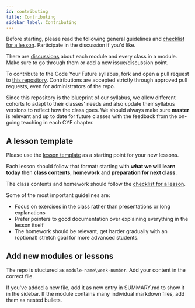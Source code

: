 ```yaml
---
id: contributing
title: Contributing
sidebar_label: Contributing
---
```


Before starting, please read the following general guidelines and
[checklist for a lesson](https://github.com/CodeYourFuture/syllabus/issues/9).
Participate in the discussion if you'd like.

There are [discussions](https://github.com/CodeYourFuture/syllabus/issues)
about each module and every class in a module.
Make sure to go through them or add a new issue/discussion point.

To contribute to the Code Your Future syllabus, fork and open a pull request to
[this repository](https://github.com/CodeYourFuture/syllabus).
Contributions are accepted strictly through approved pull requests, even for
administrators of the repo.

Since this repository is the blueprint of our syllabus, we allow different
cohorts to adapt to their classes' needs and also update their syllabus
versions to reflect how the class goes.
We should always make sure **master** is relevant and up to date for future
classes with the feedback from the on-going teaching in each CYF chapter.

## A lesson template

Please use the [lesson template](lesson-template.md) as a starting
point for your new lessons.

Each lesson should follow that format: starting with
**what we will learn today** then **class contents**, **homework**
and **preparation for next class**.

The class contents and homework should follow the
[checklist for a lesson](https://github.com/CodeYourFuture/syllabus/issues/9).

Some of the most important guidelines are:

- Focus on exercises in the class rather than presentations or long explanations
- Prefer pointers to good documentation over explaining everything in the lesson
  itself
- The homework should be relevant, get harder gradually with an (optional)
  stretch goal for more advanced students.

## Add new modules or lessons

The repo is stuctured as `module-name\week-number`.
Add your content in the correct file.

If you've added a new file, add it as new entry in SUMMARY.md
to show it in the sidebar.
If the module contains many individual markdown files, add them as nested
bullets.
